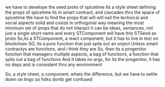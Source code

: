we have to develope the seed proto of spicetime
Its a style sheet defining the props of spicetime
its in smart contract, and cascades thru the space of spicetime
We have to find the props that will will nail the technical and social aspects solid and cosize in orthogonal way
meaning the most minimum set of props that do not interact
it can be ideas, sentances, not just a single short name
and every STComponent will have this STSeed as proto
So,its a STComponent, a react component, but it has to live in text on blockchain
SO, its a pure function that just spits out an onject
Unless smart contractys are functions, and i think they are
So, then its a progenitor function that managers multiple aspects, a bag of functions, a function that spits out a bag of functions
And it takes no args, for its the progenitor, it has no deps and is consistent thru any environment

So, a style sheet, a component, whats the difference, but we have to settle down on lingo so folks dontb get confused